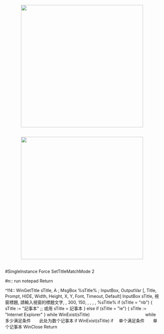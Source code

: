 
<p align='center'><img src="https://img.r08.us.kg/img/main/images/20241112085429.png" style='width:400px;'><br><br>

<p align='center'><img src="https://img.r08.us.kg/img/main/images/L11.12:09:15:55.png" style='width:400px;'><br><br>

#SingleInstance Force
SetTitleMatchMode 2

#n::
  run notepad
  Return
  
^!f4::
  WinGetTitle sTitle, A
  ; MsgBox %sTitle%
  ; InputBox, OutputVar [, Title, Prompt, HIDE, Width, Height, X, Y, Font, Timeout, Default]
  InputBox sTitle, 視窗標題, 請輸入視窗的標題文字, , 300, 150, , , , , %sTitle%
  if (sTitle = "nb") {
      sTitle := "記事本"  ;; 或用 sTitle = 記事本
  } else if (sTitle = "ie") {
      sTitle := "Internet Explorer"
  }
  while WinExist(sTitle)　　　　　　　　　　　　　while多少满足条件　　此处为数个记事本
                                                if WinExist(sTitle)          if　 单个满足条件　　单个记事本
    WinClose
  Return